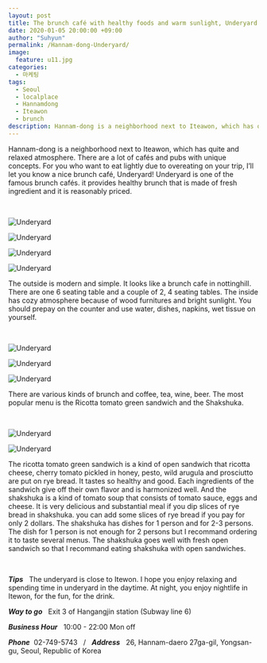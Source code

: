 ```yaml
---
layout: post
title: The brunch café with healthy foods and warm sunlight, Underyard
date: 2020-01-05 20:00:00 +09:00
author: "Suhyun"
permalink: /Hannam-dong-Underyard/
image:
  feature: u11.jpg
categories:
  - 마케팅
tags:
  - Seoul
  - localplace
  - Hannamdong
  - Iteawon
  - brunch
description: Hannam-dong is a neighborhood next to Iteawon, which has quite and relaxed atmosphere. There are a lot of cafés and pubs with unique concepts. For you who want to eat lightly due to overeating on your trip, I’ll let you know a nice brunch café, Underyard! 
---
```


Hannam-dong is a neighborhood next to Iteawon, which has quite and relaxed atmosphere. There are a lot of cafés and pubs with unique concepts. For you who want to eat lightly due to overeating on your trip, I’ll let you know a nice brunch café, Underyard! Underyard is one of the famous brunch cafés. it provides healthy brunch that is made of fresh ingredient and it is reasonably priced. 

<br />

![Underyard](/img1/05/u4.jpg)

![Underyard](/img1/05/u1.jpg)

![Underyard](/img1/05/u2.jpg)

![Underyard](/img1/05/u6.jpg)

The outside is modern and simple. It looks like a brunch cafe in nottinghill. There are one 6 seating table and a couple of 2, 4 seating tables. The inside has cozy atmosphere because of wood furnitures and bright sunlight. You should prepay on the counter and use water, dishes, napkins, wet tissue on yourself.

<br />

![Underyard](/img1/05/u9.jpg)

![Underyard](/img1/05/u8.jpg)

![Underyard](/img1/05/u10.jpg)

There are various kinds of brunch and coffee, tea, wine, beer. The most popular menu is the Ricotta tomato green sandwich and the Shakshuka. 

<br />

![Underyard](/img1/05/u5.jpg)

![Underyard](/img1/05/u3.jpg)

The ricotta tomato green sandwich is a kind of open sandwich that ricotta cheese, cherry tomato pickled in honey, pesto, wild arugula and prosciutto are put on rye bread. It tastes so healthy and good. Each ingredients of the sandwich give off their own flavor and is harmonized well. And the shakshuka is a kind of tomato soup that consists of tomato sauce, eggs and cheese. It is very delicious and substantial meal if you dip slices of rye bread in shakshuka. you can add some slices of rye bread if you pay for only 2 dollars. The shakshuka has dishes for 1 person and for 2-3 persons. The dish for 1 person is not enough for 2 persons but I recommand ordering it to taste several menus. The shakshuka goes well with fresh open sandwich so that I recommand eating shakshuka with open sandwiches. 

<br />

***Tips*** &nbsp; The underyard is close to Itewon. I hope you enjoy relaxing and spending time in underyard in the daytime. At night, you enjoy nightlife in Itewon, for the fun, for the drink. 

***Way to go*** &nbsp; Exit 3 of Hangangjin station (Subway line 6)

***Business Hour*** &nbsp; 10:00 - 22:00  Mon off

***Phone***&nbsp; 02-749-5743 &nbsp; / &nbsp; ***Address***&nbsp; &nbsp;26, Hannam-daero 27ga-gil, Yongsan-gu, Seoul, Republic of Korea



